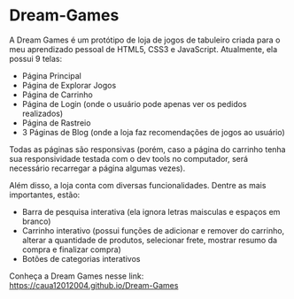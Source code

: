 # Dream-Games

A Dream Games é um protótipo de loja de jogos de tabuleiro criada para o meu aprendizado pessoal de HTML5, CSS3 e JavaScript. Atualmente, ela possui 9 telas: 

<ul>
  <li>Página Principal</li>
  <li>Página de Explorar Jogos</li>
  <li>Página de Carrinho</li>
  <li>Página de Login (onde o usuário pode apenas ver os pedidos realizados)</li>
  <li>Página de Rastreio</li>
  <li>3 Páginas de Blog (onde a loja faz recomendações de jogos ao usuário)</li>
</ul>

Todas as páginas são responsivas (porém, caso a página do carrinho tenha sua responsividade testada com o dev tools no computador, será necessário recarregar a página algumas vezes).

Além disso, a loja conta com diversas funcionalidades. Dentre as mais importantes, estão: 

<ul>
  <li>Barra de pesquisa interativa (ela ignora letras maisculas e espaços em branco)</li>
  <li>Carrinho interativo (possui funções de adicionar e remover do carrinho, alterar a quantidade de produtos, selecionar frete, mostrar resumo da compra e finalizar compra)</li>
  <li>Botões de categorias interativos</li>
</ul>

Conheça a Dream Games nesse link: https://caua12012004.github.io/Dream-Games
